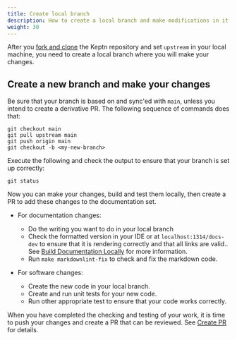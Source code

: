 ```yaml
---
title: Create local branch
description: How to create a local branch and make modifications in it
weight: 30
---
```


After you
[fork and clone](../fork-clone)
the Keptn repository and set `upstream` in your local machine,
you need to create a local branch where you will make your changes.

## Create a new branch and make your changes

Be sure that your branch is based on and sync'ed with `main`,
unless you intend to create a derivative PR.
The following sequence of commands does that:

```console
git checkout main
git pull upstream main
git push origin main
git checkout -b <my-new-branch>
```

Execute the following and check the output
to ensure that your branch is set up correctly:

```console
git status
```

Now you can make your changes, build and test them locally,
then create a PR to add these changes to the documentation set.

* For documentation changes:
  - Do the writing you want to do in your local branch
  - Check the formatted version in your IDE
    or at `localhost:1314/docs-dev`
    to ensure that it is rendering correctly
    and that all links are valid..
    See [Build Documentation Locally](../../../docs/local-building)
    for more information.
  - Run `make markdownlint-fix` to check and fix the markdown code.

* For software changes:
  - Create the new code in your local branch.
  - Create and run unit tests for your new code.
  - Run other appropriate test to ensure that your code works correctly.

When you have completed the checking and testing of your work,
it is time to push your changes and create a PR that can be reviewed.
See [Create PR](../pr-create) for details.
